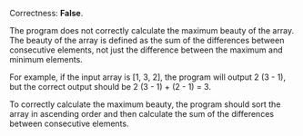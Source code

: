 Correctness: **False**.

The program does not correctly calculate the maximum beauty of the array. The beauty of the array is defined as the sum of the differences between consecutive elements, not just the difference between the maximum and minimum elements.

For example, if the input array is [1, 3, 2], the program will output 2 (3 - 1), but the correct output should be 2 (3 - 1) + (2 - 1) = 3.

To correctly calculate the maximum beauty, the program should sort the array in ascending order and then calculate the sum of the differences between consecutive elements.